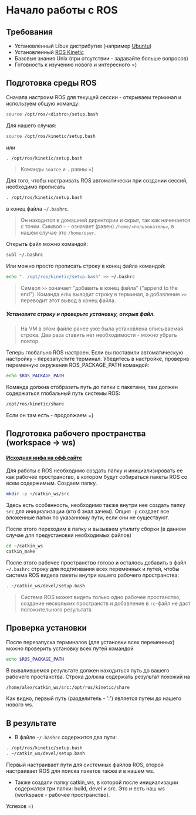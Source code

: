 # Начало работы с ROS

## Требования
- Установленный Libux дистрибутив (например [Ubuntu](http://releases.ubuntu.com/16.04/))
- Установленный [ROS Kinetic](http://wiki.ros.org/kinetic/Installation/Ubuntu)
- Базовые знания Unix (при отсутствии - задавайте больше вопросов)
- Готовность к изучению нового и интересного =)

## Подготовка среды ROS

Сначала настроим ROS для текущей сессии - открываем терминал и используем общую команду:
```bash
source /opt/ros/<distro>/setup.bash
```
Для нашего случая:
```bash
source /opt/ros/kinetic/setup.bash
```
или
```bash
. /opt/ros/kinetic/setup.bash
```
> Команды `source` и `.` равны =)

Для того, чтобы настраивать ROS автоматически при создании сессий, необходимо прописать
```bash
. /opt/ros/kinetic/setup.bash
```
в конец файла `~/.bashrc`. 

> Он находится в домашней директории и скрыт, так как начинается с точки. Символ `~` - означает (равен) `/home/<пользователь>`, в нашем случае это `/home/user`. 

Открыть файл можно командой:
```bash
subl ~/.bashrc
```

Или можно просто прописать строку в конец файла командой:
```bash
echo ". /opt/ros/kinetic/setup.bash" >> ~/.bashrc
```

> Символ `>>` означает "добавить в конец файла" ("append to the end").
> Команда `echo` выводит строку в терминал, а добавление `>>` переводит этот вывод в конец файла. 

##### Установите строку и проверьте установку, открыв файл. 

> На VM в этом файле ранее уже была установлена описываемая строка. Два раза ставить нет необходимости - можно убрать повтор.

Теперь глобально ROS настроен. Если вы поставили автоматическую настройку - перезапустите терминал. Убедитесь в настройке, проверив переменную окружения ROS_PACKAGE_PATH командой:
```bash
echo $ROS_PACKAGE_PATH
```
Команда должна отобразить путь до папки с пакетами, там должен содержаться глобальный путь системы ROS:
```bash
/opt/ros/kinetic/share
```

Если он там есть - продолжаем =)

## Подготовка рабочего пространства (workspace -> ws)

#### [Исходная инфа на офф сайте](http://wiki.ros.org/catkin/Tutorials/create_a_workspace)

Для работы с ROS необходимо создать папку и инициализировать ее как рабочее пространство, в котором будут собираться пакеты ROS со всем содержимым.
Создаем папку. 
```bash
mkdir -p ~/catkin_ws/src
```
Здесь есть особенность, необходимо также внутри нее создать папку `src` для инициализации (кто б знал зачем). Опция `-p` создает все вложенные папки по указанному пути, если они не существуют.

После этого переходим в папку и вызываем утилиту сборки (в данном случае для предустановки необходимых файлов)
```bash
cd ~/catkin_ws
catkin_make
```

После этого рабочее пространство готово и осталось добавить в файл `~/.bashrc` строку для подтягивания всех переменных и путей, чтобы система ROS видела пакеты внутри вашего рабочего пространства:
```bash
. ~/catkin_ws/devel/setup.bash
```
> Система ROS может видеть только одно рабочее простанство, создание нескольких пространств и добавление в `rc`-файл не даст положительного результата

## Проверка установки

После перезапуска терминалов (для установки всех переменных) можно проверить установку всех путей командой
```bash
echo $ROS_PACKAGE_PATH
```
В вывалившемся результате должен находиться путь до вашего рабочего простанства. Строка должна содержать результат похожий на 
```bash
/home/alex/catkin_ws/src:/opt/ros/kinetic/share
```

Как видно, первый путь (разделитель - ':') является путем до нашего нового ws.

## В результате
- В файле `~/.bashrc` содержится два пути:
```bash
. /opt/ros/kinetic/setup.bash
. ~/catkin_ws/devel/setup.bash
```

Первый настраивает пути для системных файлов ROS, второй настраивает ROS для поиска пакетов также и в нашем ws.

- Также создали папку catkin_ws, в которой после инициализации содержатся три папки: build, devel и src. Это и есть наш ws (workspace - рабочее пространство).

Успехов =)
